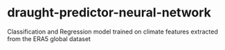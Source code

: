 # draught-predictor-neural-network
Classification and Regression model trained on climate features extracted from the ERA5 global dataset
